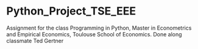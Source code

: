 # Python_Project_TSE_EEE
Assignment for the class Programming in Python, Master in Econometrics and Empirical Economics, Toulouse School of Economics.
Done along classmate Ted Gertner

